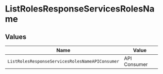 # ListRolesResponseServicesRolesName


## Values

| Name                                            | Value                                           |
| ----------------------------------------------- | ----------------------------------------------- |
| `ListRolesResponseServicesRolesNameAPIConsumer` | API Consumer                                    |